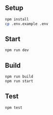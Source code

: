 ## Setup

```bash
npm install
cp .env.example .env
```

## Start

```bash
npm run dev
```

## Build

```bash
npm run build
npm run start
```

## Test

```bash
npm test
```
